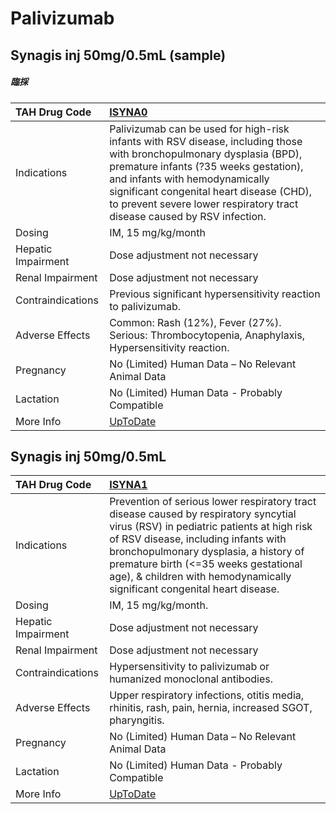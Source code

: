 # Palivizumab

## Synagis inj 50mg/0.5mL (sample)

##### 臨採

| TAH Drug Code      | [ISYNA0](https://www.tahsda.org.tw/drugs/hissearch.php?drug_code=ISYNA0)                                                                                                                                                                                                                                                |
|:-------------------|:------------------------------------------------------------------------------------------------------------------------------------------------------------------------------------------------------------------------------------------------------------------------------------------------------------------------|
| Indications        | Palivizumab can be used for high-risk infants with RSV disease, including those with bronchopulmonary dysplasia (BPD), premature infants (?35 weeks gestation), and infants with hemodynamically significant congenital heart disease (CHD), to prevent severe lower respiratory tract disease caused by RSV infection. |
| Dosing             | IM, 15 mg/kg/month                                                                                                                                                                                                                                                                                                      |
| Hepatic Impairment | Dose adjustment not necessary                                                                                                                                                                                                                                                                                           |
| Renal Impairment   | Dose adjustment not necessary                                                                                                                                                                                                                                                                                           |
| Contraindications  | Previous significant hypersensitivity reaction to palivizumab.                                                                                                                                                                                                                                                          |
| Adverse Effects    | Common: Rash (12%), Fever (27%). Serious: Thrombocytopenia, Anaphylaxis, Hypersensitivity reaction.                                                                                                                                                                                                                     |
| Pregnancy          | No (Limited) Human Data – No Relevant Animal Data                                                                                                                                                                                                                                                                       |
| Lactation          | No (Limited) Human Data - Probably Compatible                                                                                                                                                                                                                                                                           |
| More Info          | [UpToDate](https://www.uptodate.com/contents/palivizumab-drug-information)                                                                                                                                                                                                                                              |

## Synagis inj 50mg/0.5mL

| TAH Drug Code      | [ISYNA1](https://www.tahsda.org.tw/drugs/hissearch.php?drug_code=ISYNA1)                                                                                                                                                                                                                                                                 |
|:-------------------|:-----------------------------------------------------------------------------------------------------------------------------------------------------------------------------------------------------------------------------------------------------------------------------------------------------------------------------------------|
| Indications        | Prevention of serious lower respiratory tract disease caused by respiratory syncytial virus (RSV) in pediatric patients at high risk of RSV disease, including infants with bronchopulmonary dysplasia, a history of premature birth (<=35 weeks gestational age), & children with hemodynamically significant congenital heart disease. |
| Dosing             | IM, 15 mg/kg/month.                                                                                                                                                                                                                                                                                                                      |
| Hepatic Impairment | Dose adjustment not necessary                                                                                                                                                                                                                                                                                                            |
| Renal Impairment   | Dose adjustment not necessary                                                                                                                                                                                                                                                                                                            |
| Contraindications  | Hypersensitivity to palivizumab or humanized monoclonal antibodies.                                                                                                                                                                                                                                                                      |
| Adverse Effects    | Upper respiratory infections, otitis media, rhinitis, rash, pain, hernia, increased SGOT, pharyngitis.                                                                                                                                                                                                                                   |
| Pregnancy          | No (Limited) Human Data – No Relevant Animal Data                                                                                                                                                                                                                                                                                        |
| Lactation          | No (Limited) Human Data - Probably Compatible                                                                                                                                                                                                                                                                                            |
| More Info          | [UpToDate](https://www.uptodate.com/contents/palivizumab-drug-information)                                                                                                                                                                                                                                                               |

